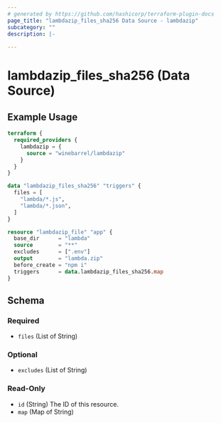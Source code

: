 ```yaml
---
# generated by https://github.com/hashicorp/terraform-plugin-docs
page_title: "lambdazip_files_sha256 Data Source - lambdazip"
subcategory: ""
description: |-
  
---
```


# lambdazip_files_sha256 (Data Source)



## Example Usage

```terraform
terraform {
  required_providers {
    lambdazip = {
      source = "winebarrel/lambdazip"
    }
  }
}

data "lambdazip_files_sha256" "triggers" {
  files = [
    "lambda/*.js",
    "lambda/*.json",
  ]
}

resource "lambdazip_file" "app" {
  base_dir      = "lambda"
  source        = "**"
  excludes      = [".env"]
  output        = "lambda.zip"
  before_create = "npm i"
  triggers      = data.lambdazip_files_sha256.map
}
```

<!-- schema generated by tfplugindocs -->
## Schema

### Required

- `files` (List of String)

### Optional

- `excludes` (List of String)

### Read-Only

- `id` (String) The ID of this resource.
- `map` (Map of String)

